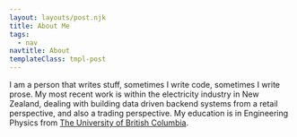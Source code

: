 ```yaml
---
layout: layouts/post.njk
title: About Me
tags:
  - nav
navtitle: About
templateClass: tmpl-post
---
```


I am a person that writes stuff, sometimes I write code, sometimes I write prose.
My most recent work is within the electricity industry in New Zealand, dealing with building data driven backend systems from a retail perspective, and also a trading perspective. My education is in Engineering Physics from [The University of British Columbia](https://www.ubc.ca/).